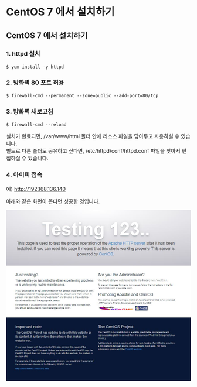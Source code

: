 # CentOS 7 에서 설치하기

## CentOS 7 에서 설치하기

### 1. httpd 설치

```text
$ yum install -y httpd
```

### 2. 방화벽 80 포트 허용

```text
$ firewall-cmd --permanent --zone=public --add-port=80/tcp
```

### 3. 방화벽 새로고침

```text
$ firewall-cmd --reload
```

설치가 완료되면,  /var/www/html 폴더 안에 리소스 파일을 담아두고 사용하실 수 있습니다.  
별도로 다른 폴더도 공유하고 싶다면, /etc/httpd/conf/httpd.conf 파일을 찾아서 편집하실 수 있습니다.

### 4. 아이피 접속

예\) http://192.168.136.140

아래와 같은 화면이 뜬다면 성공한 것입니다.

![](.gitbook/assets/.jpg.jpeg)

